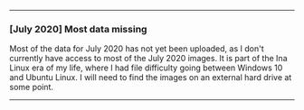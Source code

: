 ***

### [July 2020] Most data missing

Most of the data for July 2020 has not yet been uploaded, as I don't currently have access to most of the July 2020 images. It is part of the Ina Linux era of my life, where I had file difficulty going between Windows 10 and Ubuntu Linux. I will need to find the images on an external hard drive at some point.

***
